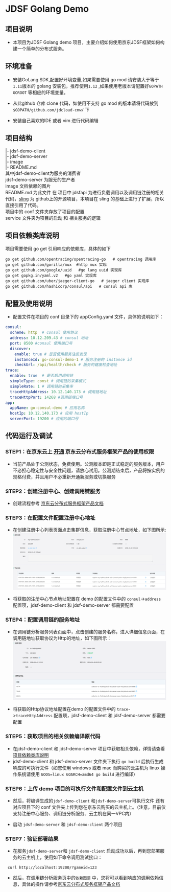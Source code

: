 # JDSF Golang Demo

## 项目说明

* 本项目为JDSF Golang demo 项目，主要介绍如何使用京东JDSF框架如何构建一个简单的分布式服务。

## 环境准备

* 安装GoLang SDK,配置好环境变量,如果需要使用 go mod 请安装大于等于 `1.11`版本的 golang 安装包，推荐使用`1.12` ,如果使用老版本请配置好`GOPATH` `GOROOT` 等相应的环境变量。

* 从此github 仓库 clone 代码，如使用不支持 go mod 的版本请将代码放到 `$GOPATH/github.com/jdcloud-cmw/` 下

* 安装自己喜欢的IDE 或者 vim 进行代码编辑

## 项目结构

|- jdsf-demo-client  
|- jdsf-demo-server  
|- image  
|- README.md  
其中jdsf-demo-client为服务的消费者  
jdsf-demo-server 为服无的生产者  
image  文档依赖的图片  
README.md 为此文件
在 项目中 jdsfapi 为进行负载调用以及调用链注册的相关代码，[sling](https://github.com/dghubble/sling) 为 github上的开源项目，本项目在 sling 的基础上进行了扩展，所以直接引用了代码。  
项目中的 conf 文件夹存放了项目的配置  
service 文件夹为项目的启动 和 相关服务的逻辑

## 项目依赖类库说明

项目需要使用 go get 引用响应的依赖库，具体的如下

```shell
go get github.com/opentracing/opentracing-go   # opentracing 调用库
go get github.com/gorilla/mux  #http mux 实现  
go get github.com/google/uuid   #go lang uuid 实现库
go get gopkg.in/yaml.v2   #go yaml 实现库
go get github.com/uber/jaeger-client-go   # jaeger client 实现库
go get github.com/hashicorp/consul/api   # consul api 库
```

## 配置及使用说明

* 配置文件在项目的 conf 目录下的 appConfig.yaml 文件，具体的说明如下：  

```yaml
consul:
  scheme: http  # consul 使用协议
  address: 10.12.209.43 # consul 地址
  port: 8500 #consul 使用端口号
  discover:
    enable: true # 是否使用服务注册发现
    instanceId: go-consul-demo-1 # 服务注册的 instance id
    checkUrl: /api/health/check # 服务的健康检查地址
trace:
  enable: true  # 是否启用调用链
  simpleType: const # 调用链的采集模式
  simpleRate: 1 # 调用链的采集率
  traceHttpAddress: 10.12.140.173 # 调用链地址
  traceHttpPort: 14268 #调用链端口号
app:
  appName: go-consul-demo # 应用名称
  hostIp: 10.12.140.173 # 应用 hostIp
  serverPort: 19200 # 应用的端口号
```

## 代码运行及调试

### STEP1：在京东云上 [开通](https://www.jdcloud.com/cn/public/testApply/jdsf) 京东云分布式服务框架产品的使用权限

* 当前产品处于公测状态，免费使用。公测版本即是正式稳定的服务版本，用户不必担心稳定性与安全性问题，请放心试用。公测期结束后，产品将按实例的规格付费，并且用户不必重新开通新服务或切换服务

### STEP2：创建注册中心、创建调用链服务

* 创建流程参考 [京东云分布式服务框架产品文档](https://docs.jdcloud.com/cn/jd-distributed-service-framework/product-overview)


### STEP3：在配置文件配置注册中心地址

* 在创建注册中心列表页面点击集群信息，获取注册中心节点地址，如下图所示: ![注册中心详情](./image/registrydetail.jpg "注册中心详情")

* 将获取的注册中心节点地址配置在 demo 的配置文件中的  `consul`->`address` 配置项，jdsf-demo-client 和 jdsf-demo-server 都需要配置

### STEP4：配置调用链的服务地址

* 在调用链分析服务列表页面中，点击创建的服务名称，进入详细信息页面，在调用链地址获取协议为Http的地址，如下图所示：![调用链分析服务详情](./image/tracedetail.png "调用链分析服务详情")

* 将获取的Http协议地址配置在demo 的配置文件中的  `trace`->`traceHttpAddress` 配置项，jdsf-demo-client 和 jdsf-demo-server 都需要配置

### STEP5：获取项目的相关依赖编译原代码

* 在jdsf-demo-client 和 jdsf-demo-server 项目中获取相关依赖，详情请查看[项目依赖类库说明](#项目依赖类库说明)
* jdsf-demo-client 和 jdsf-demo-server 文件夹下执行 `go build` 后执行生成响应的可执行文件（如您使用 windows 或者 mac 而购买的云主机为 linux 操作系统请使用 `GOOS=linux GOARCH=amd64 go build` 进行编译）

### STEP6：上传 demo 项目的可执行文件和配置文件到云主机

* 然后，将编译生成的`jdsf-demo-client` 和`jdsf-demo-server`可执行文件 还有对应项目下的 conf 文件夹上传到您在京东云购买的云主机上。（注意，目前仅支持注册中心服务、调用链分析服务、云主机在同一VPC内）

* 启动 `jdsf-demo-server` 和 `jdsf-demo-client` 两个项目

### STEP7：验证部署结果

* 在服务`jdsf-demo-server`和 `jdsf-demo-client` 启动成功以后，再到您部署服务的云主机上，使用如下命令调用测试接口：

```shell
 curl http://localhost:19200/?gameid=123
 ```

* 然后，在调用链分析服务页中的`依赖图谱` 中，您将可以看到响应的调用依赖信息，具体的操作请参考[京东云分布式服务框架产品文档](https://docs.jdcloud.com/cn/jd-distributed-service-framework/product-overview)
